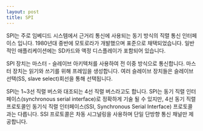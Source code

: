 ```yaml
---
layout: post
title: SPI
---
```


  SPI는 주로 임베디드 시스템에서 근거리 통신에 사용되는 동기 방식의 직렬 통신 인터페이스 입니다. 1980년대 중반에 모토로라가 개발했으며 표준으로 채택되었습니다. 일반적인 애플리케이션에는 SD카드와 액정 디스플레이가 포함되어 있습니다. 

  SPI 장치는 마스터 - 슬레이브 아키텍처를 사용하여 전 이중 방식으로 통신합니다. 마스터 장치는 읽기와 쓰기를 위해 프레임을 생성합니다. 여러 슬레이브 장치들은 슬레이브 선택(SS, slave select)회선을 통해 선택됩니다.

  SPI는 1~3선 직렬 버스와 대조되는 4선 직렬 버스라고도 합니다. SPI는 동기 직렬 인터페이스(synchronous serial interface)로 정확하게 기술 될 수 있지만, 4선 동기 직렬 프로토콜인 동기식 직렬 인터페이스(SSI, Synchronous Serial Interface) 프로토콜과는 다릅니다. SSI 프로토콜은 차동 시그널링을 사용하며 단일 단방향 통신 채널만 제공합니다.